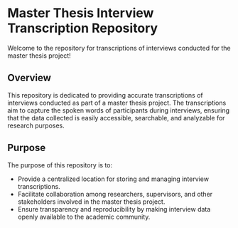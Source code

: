 # Master Thesis Interview Transcription Repository

Welcome to the repository for transcriptions of interviews conducted for the master thesis project!

## Overview

This repository is dedicated to providing accurate transcriptions of interviews conducted as part of a master thesis project. The transcriptions aim to capture the spoken words of participants during interviews, ensuring that the data collected is easily accessible, searchable, and analyzable for research purposes.

## Purpose

The purpose of this repository is to:

- Provide a centralized location for storing and managing interview transcriptions.
- Facilitate collaboration among researchers, supervisors, and other stakeholders involved in the master thesis project.
- Ensure transparency and reproducibility by making interview data openly available to the academic community.
